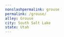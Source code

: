 ```yaml
---
﻿nonslashpermalink: grouse
permalink: /grouse/
alley: Grouse
city: South Salt Lake
state: Utah
---
```

